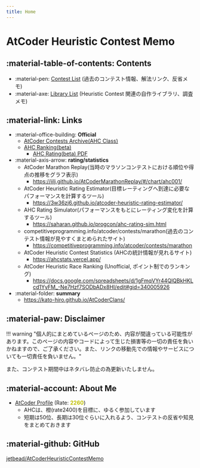 ```yaml
---
title: Home
---
```


# AtCoder Heuristic Contest Memo

## :material-table-of-contents: Contents

- :material-pen: [Contest List](./ContestMemo/index.md) (過去のコンテスト情報、解法リンク、反省メモ)
- :material-axe: [Library List](./Library/index.md) (Heuristic Contest 関連の自作ライブラリ、調査メモ)

## :material-link: Links

- :material-office-building: **Official**
  - [AtCoder Contests Archive(AHC Class)](https://atcoder.jp/contests/archive?ratedType=4&category=0&keyword=)
  - [AHC Ranking(beta)](https://www.dropbox.com/s/j276tgd7izpc40u/ranking.csv?dl=0)
    - [AHC Rating(beta) PDF](https://www.dropbox.com/s/ne358pdixfafppm/AHC_rating.pdf?dl=0)
- :material-axis-arrow: **rating/statistics**
  - AtCoder Marathon Replay(当時のマラソンコンテストにおける順位や得点の推移をグラフ表示)
    - https://iilj.github.io/AtCoderMarathonReplay/#/chart/ahc001/
  - AtCoder Heuristic Rating Estimator(目標レーティングへ到達に必要なパフォーマンスを計算するツール)
    - https://3w36zj6.github.io/atcoder-heuristic-rating-estimator/
  - AHC Rating Simulator(パフォーマンスをもとにレーティング変化を計算するツール)
    - https://saharan.github.io/progcon/ahc-rating-sim.html
  - competitiveprogramming.info/atcoder/contests/marathon(過去のコンテスト情報が見やすくまとめられたサイト)
    - https://competitiveprogramming.info/atcoder/contests/marathon
  - AtCoder Heuristic Contest Statistics (AHCの統計情報が見れるサイト)
    - https://ahcstats.vercel.app/
  - AtCoder Heuristic Race Ranking (Unofficial, ポイント制でのランキング)
    - https://docs.google.com/spreadsheets/d/1gFmqVYr44QlQBkHKLcd1YyFM_-Ne7Hzf7SODbADx8HI/edit#gid=340005926
- :material-folder: **summary**
  - https://kato-hiro.github.io/AtCoderClans/

## :material-paw: Disclaimer

!!! warning "個人的にまとめているページのため、内容が間違っている可能性があります。このページの内容やコードによって生じた損害等の一切の責任を負いかねますので、ご了承ください。また、リンクの移動先での情報やサービスについても一切責任を負いません。"

また、コンテスト期間中はネタバレ防止の為更新いたしません。

## :material-account: About Me

- [AtCoder Profile](https://atcoder.jp/users/phyllo?contestType=heuristic) (Rate: <span style="color: #c0c000; font-weight: bold">2260</span>)
  - AHCは、橙(rate2400)を目標に、ゆるく参加しています
  - 短期は50位、長期は30位ぐらいに入れるよう、コンテストの反省や知見をまとめておきます

## :material-github: GitHub

[jetbead/AtCoderHeuristicContestMemo](https://github.com/jetbead/AtCoderHeuristicContestMemo/)
